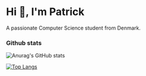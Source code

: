 <h1 >Hi 👋, I'm Patrick</h1>
A passionate Computer Science student from Denmark.
<h3> Github stats </h3>

![Anurag's GitHub stats](https://github-readme-stats.vercel.app/api?username=based4real\&rank_icon=github&theme=dracula)

[![Top Langs](https://github-readme-stats.vercel.app/api/top-langs/?username=based4real&theme=dracula)](https://github.com/anuraghazra/github-readme-stats)

